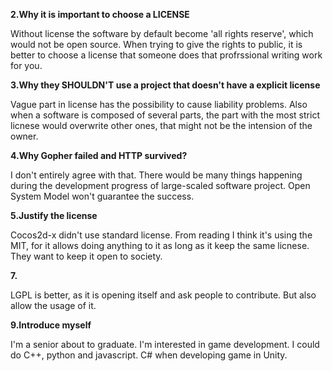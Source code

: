 **2.Why it is important to choose a LICENSE**

Without license the software by default become 'all rights reserve', which would not be open source. When trying to give the rights to public, it is better to choose a license that someone does that profrssional writing work for you.

**3.Why they SHOULDN'T use a project that doesn't have a explicit license**

Vague part in license has the possibility to cause liability problems. Also when a software is composed of several parts, the part with the most strict licnese would overwrite other ones, that might not be the intension of the owner.

**4.Why Gopher failed and HTTP survived?**

I don't entirely agree with that. There would be many things happening during the development progress of large-scaled software project. Open System Model won't guarantee the success.

**5.Justify the license**

Cocos2d-x didn't use standard license. From reading I think it's using the MIT, for it allows doing anything to it as long as it keep the same licnese. They want to keep it open to society.

**7.**

LGPL is better, as it is opening itself and ask people to contribute. But also allow the usage of it.

**9.Introduce myself**

I'm a senior about to graduate. I'm interested in game development. I could do C++, python and javascript. C# when developing game in Unity.
